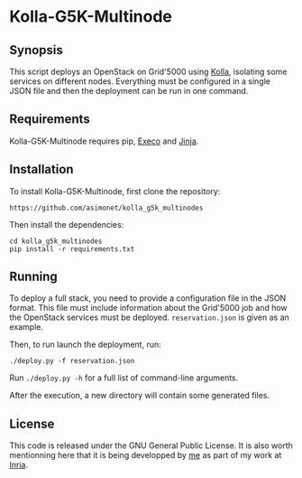 # Kolla-G5K-Multinode
## Synopsis
This script deploys an OpenStack on Grid'5000 using [Kolla](https://wiki.openstack.org/wiki/Kolla),
isolating some services on different nodes. Everything must be configured in a single JSON file
and then the deployment can be run in one command.

## Requirements
Kolla-G5K-Multinode requires pip, [Execo](http://execo.gforge.inria.fr/) and [Jinja](http://jinja.pocoo.org/).

## Installation
To install Kolla-G5K-Multinode, first clone the repository:
```
https://github.com/asimonet/kolla_g5k_multinodes
```

Then install the dependencies:
```
cd kolla_g5k_multinodes
pip install -r requirements.txt
```

## Running
To deploy a full stack, you need to provide a configuration file in the JSON format. This
file must include information about the Grid'5000 job and how the OpenStack services must
be deployed. `reservation.json` is given as an example.

Then, to run launch the deployment, run:
```
./deploy.py -f reservation.json
```

Run `./deploy.py -h` for a full list of command-line arguments.

After the execution, a new directory will contain some generated files.

## License
This code is released under the GNU General Public License. It is also worth
mentionning here that it is being developped by [me](http://www.anthony-simonet.fr)
as part of my work at [Inria](http://www.inria.fr).

